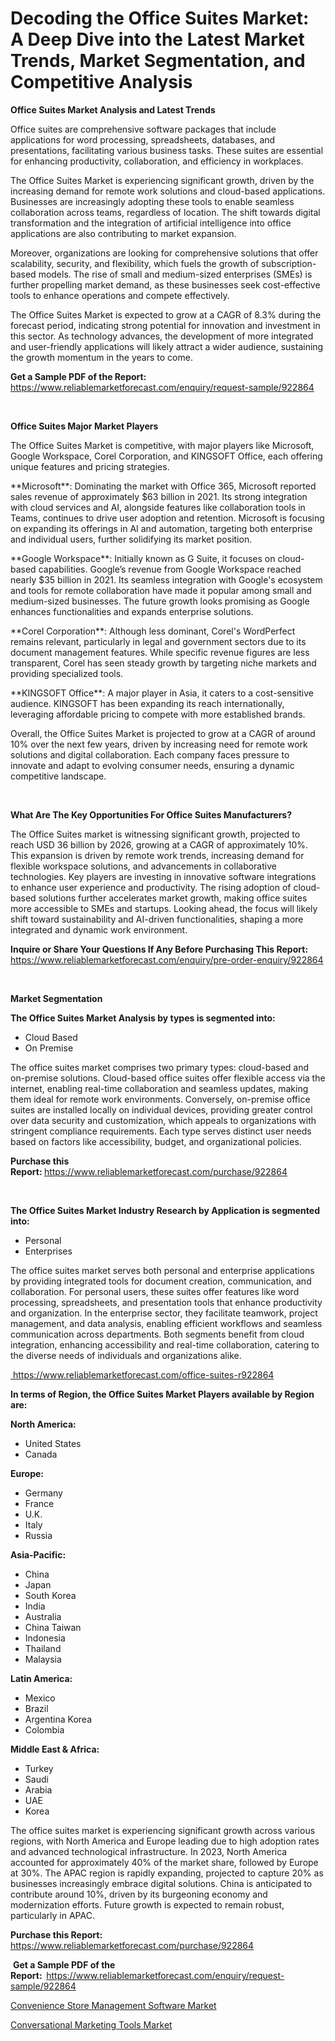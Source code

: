 <p><h1>Decoding the Office Suites Market: A Deep Dive into the Latest Market Trends, Market Segmentation, and Competitive Analysis</h1></p><p><strong>Office Suites Market Analysis and Latest Trends</strong></p>
<p><p>Office suites are comprehensive software packages that include applications for word processing, spreadsheets, databases, and presentations, facilitating various business tasks. These suites are essential for enhancing productivity, collaboration, and efficiency in workplaces. </p><p>The Office Suites Market is experiencing significant growth, driven by the increasing demand for remote work solutions and cloud-based applications. Businesses are increasingly adopting these tools to enable seamless collaboration across teams, regardless of location. The shift towards digital transformation and the integration of artificial intelligence into office applications are also contributing to market expansion.</p><p>Moreover, organizations are looking for comprehensive solutions that offer scalability, security, and flexibility, which fuels the growth of subscription-based models. The rise of small and medium-sized enterprises (SMEs) is further propelling market demand, as these businesses seek cost-effective tools to enhance operations and compete effectively. </p><p>The Office Suites Market is expected to grow at a CAGR of 8.3% during the forecast period, indicating strong potential for innovation and investment in this sector. As technology advances, the development of more integrated and user-friendly applications will likely attract a wider audience, sustaining the growth momentum in the years to come.</p></p>
<p><strong>Get a Sample PDF of the Report:&nbsp;</strong> <a href="https://www.reliablemarketforecast.com/enquiry/request-sample/922864?utm_campaign=1080&utm_medium=2&utm_source=Github&utm_content=ia&utm_term=07032025&utm_id=office-suites">https://www.reliablemarketforecast.com/enquiry/request-sample/922864</a></p>
<p>&nbsp;</p>
<p><strong>Office Suites Major Market Players</strong></p>
<p><p>The Office Suites Market is competitive, with major players like Microsoft, Google Workspace, Corel Corporation, and KINGSOFT Office, each offering unique features and pricing strategies.</p><p>**Microsoft**: Dominating the market with Office 365, Microsoft reported sales revenue of approximately $63 billion in 2021. Its strong integration with cloud services and AI, alongside features like collaboration tools in Teams, continues to drive user adoption and retention. Microsoft is focusing on expanding its offerings in AI and automation, targeting both enterprise and individual users, further solidifying its market position.</p><p>**Google Workspace**: Initially known as G Suite, it focuses on cloud-based capabilities. Google’s revenue from Google Workspace reached nearly $35 billion in 2021. Its seamless integration with Google's ecosystem and tools for remote collaboration have made it popular among small and medium-sized businesses. The future growth looks promising as Google enhances functionalities and expands enterprise solutions.</p><p>**Corel Corporation**: Although less dominant, Corel's WordPerfect remains relevant, particularly in legal and government sectors due to its document management features. While specific revenue figures are less transparent, Corel has seen steady growth by targeting niche markets and providing specialized tools.</p><p>**KINGSOFT Office**: A major player in Asia, it caters to a cost-sensitive audience. KINGSOFT has been expanding its reach internationally, leveraging affordable pricing to compete with more established brands.</p><p>Overall, the Office Suites Market is projected to grow at a CAGR of around 10% over the next few years, driven by increasing need for remote work solutions and digital collaboration. Each company faces pressure to innovate and adapt to evolving consumer needs, ensuring a dynamic competitive landscape.</p></p>
<p>&nbsp;</p>
<p><strong>What Are The Key Opportunities For Office Suites Manufacturers?</strong></p>
<p><p>The Office Suites market is witnessing significant growth, projected to reach USD 36 billion by 2026, growing at a CAGR of approximately 10%. This expansion is driven by remote work trends, increasing demand for flexible workspace solutions, and advancements in collaborative technologies. Key players are investing in innovative software integrations to enhance user experience and productivity. The rising adoption of cloud-based solutions further accelerates market growth, making office suites more accessible to SMEs and startups. Looking ahead, the focus will likely shift toward sustainability and AI-driven functionalities, shaping a more integrated and dynamic work environment.</p></p>
<p><strong>Inquire or Share Your Questions If Any Before Purchasing This Report:</strong> <a href="https://www.reliablemarketforecast.com/enquiry/pre-order-enquiry/922864?utm_campaign=1080&utm_medium=2&utm_source=Github&utm_content=ia&utm_term=07032025&utm_id=office-suites">https://www.reliablemarketforecast.com/enquiry/pre-order-enquiry/922864</a></p>
<p>&nbsp;</p>
<p><strong>Market Segmentation</strong></p>
<p><strong>The Office Suites Market Analysis by types is segmented into:</strong></p>
<p><ul><li>Cloud Based</li><li>On Premise</li></ul></p>
<p><p>The office suites market comprises two primary types: cloud-based and on-premise solutions. Cloud-based office suites offer flexible access via the internet, enabling real-time collaboration and seamless updates, making them ideal for remote work environments. Conversely, on-premise office suites are installed locally on individual devices, providing greater control over data security and customization, which appeals to organizations with stringent compliance requirements. Each type serves distinct user needs based on factors like accessibility, budget, and organizational policies.</p></p>
<p><strong>Purchase this Report:&nbsp;</strong><a href="https://www.reliablemarketforecast.com/purchase/922864?utm_campaign=1080&utm_medium=2&utm_source=Github&utm_content=ia&utm_term=07032025&utm_id=office-suites">https://www.reliablemarketforecast.com/purchase/922864</a></p>
<p>&nbsp;</p>
<p><strong>The Office Suites Market Industry Research by Application is segmented into:</strong></p>
<p><ul><li>Personal</li><li>Enterprises</li></ul></p>
<p><p>The office suites market serves both personal and enterprise applications by providing integrated tools for document creation, communication, and collaboration. For personal users, these suites offer features like word processing, spreadsheets, and presentation tools that enhance productivity and organization. In the enterprise sector, they facilitate teamwork, project management, and data analysis, enabling efficient workflows and seamless communication across departments. Both segments benefit from cloud integration, enhancing accessibility and real-time collaboration, catering to the diverse needs of individuals and organizations alike.</p></p>
<p><a href="https://www.reliablemarketforecast.com/office-suites-r922864?utm_campaign=1080&utm_medium=2&utm_source=Github&utm_content=ia&utm_term=07032025&utm_id=office-suites">&nbsp;https://www.reliablemarketforecast.com/office-suites-r922864</a></p>
<p><strong>In terms of Region, the Office Suites Market Players available by Region are:</strong></p>
<p>
    <p> <strong> North America: </strong>
        <ul>
            <li>United States</li>
            <li>Canada</li>
        </ul>
        </p> 
    <p> <strong> Europe: </strong>
        <ul>
            <li>Germany</li>
            <li>France</li>
            <li>U.K.</li>
            <li>Italy</li>
            <li>Russia</li>
        </ul>
        </p> 
    <p> <strong> Asia-Pacific: </strong>
        <ul>
            <li>China</li>
            <li>Japan</li>
            <li>South Korea</li>
            <li>India</li>
            <li>Australia</li>
            <li>China Taiwan</li>
            <li>Indonesia</li>
            <li>Thailand</li>
            <li>Malaysia</li>
        </ul>
        </p> 
    <p> <strong> Latin America: </strong>
        <ul>
            <li>Mexico</li>
            <li>Brazil</li>
            <li>Argentina Korea</li>
            <li>Colombia</li>
        </ul>
        </p> 
    <p> <strong> Middle East & Africa: </strong>
        <ul>
            <li>Turkey</li>
            <li>Saudi</li>
            <li>Arabia</li>
            <li>UAE</li>
            <li>Korea</li>
        </ul>
    </p>
    </p>
<p><p>The office suites market is experiencing significant growth across various regions, with North America and Europe leading due to high adoption rates and advanced technological infrastructure. In 2023, North America accounted for approximately 40% of the market share, followed by Europe at 30%. The APAC region is rapidly expanding, projected to capture 20% as businesses increasingly embrace digital solutions. China is anticipated to contribute around 10%, driven by its burgeoning economy and modernization efforts. Future growth is expected to remain robust, particularly in APAC.</p></p>
<p><strong>Purchase this Report: </strong><a href="https://www.reliablemarketforecast.com/purchase/922864?utm_campaign=1080&utm_medium=2&utm_source=Github&utm_content=ia&utm_term=07032025&utm_id=office-suites">https://www.reliablemarketforecast.com/purchase/922864</a></p>
<p>&nbsp;<strong>Get a Sample PDF of the Report:&nbsp;&nbsp;</strong><a href="https://www.reliablemarketforecast.com/enquiry/request-sample/922864?utm_campaign=1080&utm_medium=2&utm_source=Github&utm_content=ia&utm_term=07032025&utm_id=office-suites">https://www.reliablemarketforecast.com/enquiry/request-sample/922864</a></p>
<p><strong></strong></p>
<p><p><a href="https://github.com/eimutelufta/Market-Research-Report-List-1/blob/main/convenience-store-management-software-market.md?utm_campaign=1080&utm_medium=2&utm_source=Github&utm_content=ia&utm_term=07032025&utm_id=office-suites">Convenience Store Management Software Market</a></p><p><a href="https://github.com/afghatakito29/Market-Research-Report-List-1/blob/main/conversational-marketing-tools-market.md?utm_campaign=1080&utm_medium=2&utm_source=Github&utm_content=ia&utm_term=07032025&utm_id=office-suites">Conversational Marketing Tools Market</a></p></p>